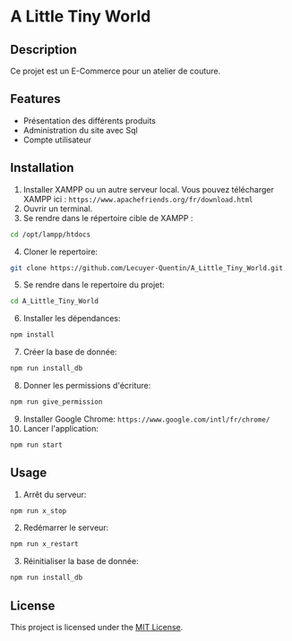 # A Little Tiny World

## Description
Ce projet est un E-Commerce pour un atelier de couture.

## Features
- Présentation des différents produits 
- Administration du site avec Sql
- Compte utilisateur

## Installation
1. Installer XAMPP ou un autre serveur local. Vous pouvez télécharger XAMPP ici : `https://www.apachefriends.org/fr/download.html`
2. Ouvrir un terminal.
3. Se rendre dans le répertoire cible de XAMPP : 
```bash
cd /opt/lampp/htdocs
```
4. Cloner le repertoire: 
```bash
git clone https://github.com/Lecuyer-Quentin/A_Little_Tiny_World.git
```
5. Se rendre dans le repertoire du projet: 
```bash
cd A_Little_Tiny_World
```
6. Installer les dépendances: 
```bash
npm install
```
7. Créer la base de donnée: 
```bash 
npm run install_db
```
8. Donner les permissions d'écriture: 
```bash
npm run give_permission
```
9. Installer Google Chrome: `https://www.google.com/intl/fr/chrome/`
10. Lancer l'application: 
```bash
npm run start
```

## Usage
1. Arrêt du serveur: 
```bash
npm run x_stop
```
2. Redémarrer le serveur: 
```bash
npm run x_restart
```
3. Réinitialiser la base de donnée: 
```bash
npm run install_db
```


## License
This project is licensed under the [MIT License](./LICENSE).